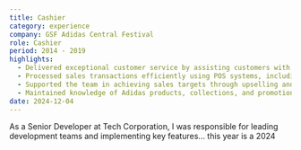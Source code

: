 ```yaml
---
title: Cashier
category: experience
company: GSF Adidas Central Festival
role: Cashier
period: 2014 - 2019
highlights:
  - Delivered exceptional customer service by assisting customers with purchases, product inquiries, and handling returns or exchanges in compliance with store policies.
  - Processed sales transactions efficiently using POS systems, including handling cash, card, and digital payments.
  - Supported the team in achieving sales targets through upselling and promoting ongoing promotions.
  - Maintained knowledge of Adidas products, collections, and promotions to assist customers effectively.
date: 2024-12-04
---
```


As a Senior Developer at Tech Corporation, I was responsible for leading development teams and implementing key features...
this year is a 2024 